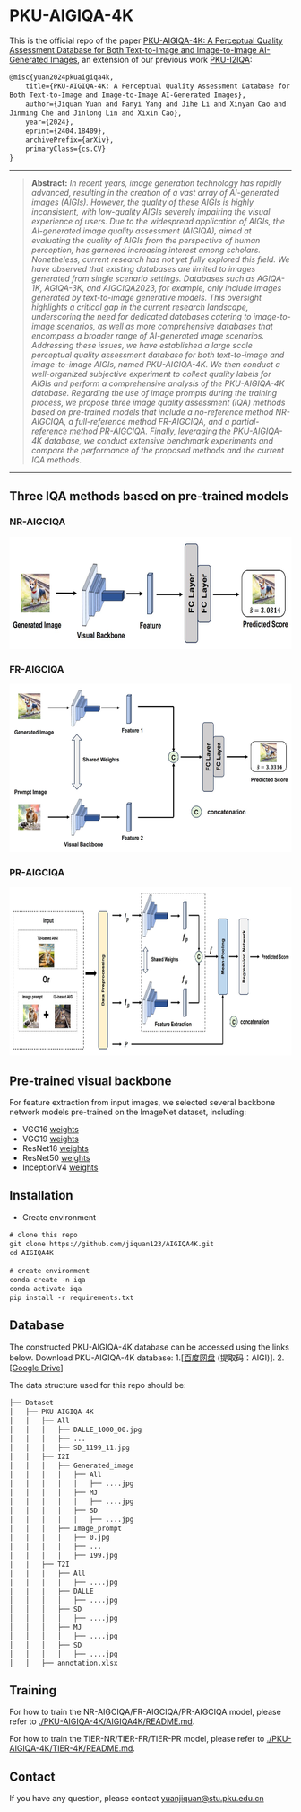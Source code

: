 # PKU-AIGIQA-4K
This is the official repo of the paper [PKU-AIGIQA-4K: A Perceptual Quality Assessment Database for Both Text-to-Image and Image-to-Image AI-Generated Images](https://arxiv.org/abs/2404.18409), an extension of our previous work [PKU-I2IQA](http://arxiv.org/abs/2311.15556):
  ```
@misc{yuan2024pkuaigiqa4k,
      title={PKU-AIGIQA-4K: A Perceptual Quality Assessment Database for Both Text-to-Image and Image-to-Image AI-Generated Images}, 
      author={Jiquan Yuan and Fanyi Yang and Jihe Li and Xinyan Cao and Jinming Che and Jinlong Lin and Xixin Cao},
      year={2024},
      eprint={2404.18409},
      archivePrefix={arXiv},
      primaryClass={cs.CV}
}
```
<hr />

> **Abstract:** *In recent years, image generation technology has rapidly advanced, resulting in the creation of a vast array of AI-generated images (AIGIs). However, the quality of these AIGIs is highly inconsistent, with low-quality AIGIs severely impairing the visual experience of users. Due to the widespread application of AIGIs, the AI-generated image quality assessment (AIGIQA), aimed at evaluating the quality of AIGIs from the perspective of human perception, has garnered increasing interest among scholars. Nonetheless, current research has not yet fully explored this field. We have observed that existing databases are limited to images generated from single scenario settings. Databases such as AGIQA-1K, AGIQA-3K, and AIGCIQA2023, for example, only include images generated by text-to-image generative models. This oversight highlights a critical gap in the current research landscape, underscoring the need for dedicated databases catering to image-to-image scenarios, as well as more comprehensive databases that encompass a broader range of AI-generated image scenarios. Addressing these issues, we have established a large scale perceptual quality assessment database for both text-to-image and image-to-image AIGIs, named PKU-AIGIQA-4K. We then conduct a well-organized subjective experiment to collect quality labels for AIGIs and perform a comprehensive analysis of the PKU-AIGIQA-4K database. Regarding the use of image prompts during the training process, we propose three image quality assessment (IQA) methods based on pre-trained models that include a no-reference method NR-AIGCIQA, a full-reference method FR-AIGCIQA, and a partial-reference method PR-AIGCIQA. Finally, leveraging the PKU-AIGIQA-4K database, we conduct extensive benchmark experiments and compare the performance of the proposed methods and the current IQA methods.* 
<hr />

## Three IQA methods based on pre-trained models

### NR-AIGCIQA

<img src="./Fig/NR.png" width="600" height="200">

### FR-AIGCIQA
<img src="./Fig/FR.png" width="600" height="300">

### PR-AIGCIQA
<img src="./Fig/PR.png" width="750" height="300">


## Pre-trained visual backbone
For feature extraction from input images, we selected several backbone
network models pre-trained on the ImageNet dataset, including:
-  VGG16 [weights](https://download.pytorch.org/models/vgg16-397923af.pth)
-  VGG19 [weights](https://download.pytorch.org/models/vgg19-dcbb9e9d.pth)
-  ResNet18 [weights](https://download.pytorch.org/models/resnet18-f37072fd.pth)
-  ResNet50 [weights](https://download.pytorch.org/models/resnet50-0676ba61.pth)
-  InceptionV4 [weights](http://data.lip6.fr/cadene/pretrainedmodels/inceptionv4-8e4777a0.pth)

## Installation

- Create environment

```
# clone this repo
git clone https://github.com/jiquan123/AIGIQA4K.git
cd AIGIQA4K

# create environment
conda create -n iqa 
conda activate iqa
pip install -r requirements.txt
```

## Database
The constructed PKU-AIGIQA-4K database can be accessed using the links below.
Download PKU-AIGIQA-4K database:
1.[[百度网盘](https://pan.baidu.com/s/1Co7Sca7Yl_RWNz_UP7zHuA) 
(提取码：AIGI)].
2.[[Google Drive](https://drive.google.com/file/d/1EuXe_6UNONJSH91uI3edrMMe7utOmpFz/view?usp=sharing)]

The data structure used for this repo should be:
```
├── Dataset
│   ├── PKU-AIGIQA-4K
│   │   ├── All
│   │   │   ├── DALLE_1000_00.jpg
│   │   │   ├── ...
│   │   │   ├── SD_1199_11.jpg
│   │   ├── I2I
│   │   │   ├── Generated_image
│   │   │   │   ├── All
│   │   │   │   │   ├── ....jpg
│   │   │   │   ├── MJ
│   │   │   │   │   ├── ....jpg
│   │   │   │   ├── SD
│   │   │   │   │   ├── ....jpg
│   │   │   ├── Image_prompt
│   │   │   │   ├── 0.jpg
│   │   │   │   ├── ...
│   │   │   │   ├── 199.jpg
│   │   ├── T2I
│   │   │   ├── All
│   │   │   │   ├── ....jpg
│   │   │   ├── DALLE
│   │   │   │   ├── ....jpg
│   │   │   ├── SD
│   │   │   │   ├── ....jpg
│   │   │   ├── MJ
│   │   │   │   ├── ....jpg
│   │   │   ├── SD
│   │   │   │   ├── ....jpg
│   │   ├── annotation.xlsx
```

## Training
For how to train the NR-AIGCIQA/FR-AIGCIQA/PR-AIGCIQA model, please refer to [./PKU-AIGIQA-4K/AIGIQA4K/README.md](./PKU-AIGIQA-4K/AIGIQA4K/README.md).

For how to train the TIER-NR/TIER-FR/TIER-PR model, please refer to [./PKU-AIGIQA-4K/TIER-4K/README.md](./PKU-AIGIQA-4K/TIER-4K/README.md).


## Contact
If you have any question, please contact yuanjiquan@stu.pku.edu.cn


